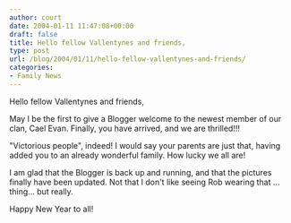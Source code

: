 ```yaml
---
author: court
date: 2004-01-11 11:47:08+00:00
draft: false
title: Hello fellow Vallentynes and friends,
type: post
url: /blog/2004/01/11/hello-fellow-vallentynes-and-friends/
categories:
- Family News
---
```


Hello fellow Vallentynes and friends,

May I be the first to give a Blogger welcome to the newest member of our clan, Cael Evan.  Finally, you have arrived, and we are thrilled!!!

"Victorious people", indeed!  I would say your parents are just that, having added you to an already wonderful family.  How lucky we all are!

I am glad that the Blogger is back up and running, and that the pictures finally have been updated.  Not that I don't like seeing Rob wearing that ... thing... but really.

Happy New Year to all!
